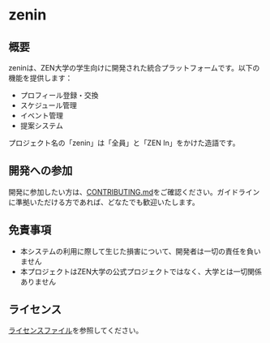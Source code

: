 # zenin

## 概要

zeninは、ZEN大学の学生向けに開発された統合プラットフォームです。以下の機能を提供します：

- プロフィール登録・交換
- スケジュール管理
- イベント管理
- 提案システム

プロジェクト名の「zenin」は「全員」と「ZEN In」をかけた造語です。

## 開発への参加

開発に参加したい方は、[CONTRIBUTING.md](./CONTRIBUTING.md)をご確認ください。ガイドラインに準拠いただける方であれば、どなたでも歓迎いたします。

## 免責事項

- 本システムの利用に際して生じた損害について、開発者は一切の責任を負いません
- 本プロジェクトはZEN大学の公式プロジェクトではなく、大学とは一切関係ありません

## ライセンス

[ライセンスファイル](./LICENSE)を参照してください。